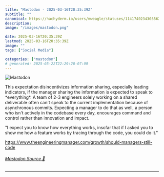 ```yaml
---
title: "Mastodon - 2025-03-16T20:35:39Z"
subtitle: ""
canonical: https://hachyderm.io/users/mweagle/statuses/114174023430556213
description:
image: "/images/mastodon.png"

date: 2025-03-16T20:35:39Z
lastmod: 2025-03-16T20:35:39Z
image: ""
tags: ["Social Media"]

categories: ["mastodon"]
# generated: 2025-05-22T22:29:20-07:00
---
```

![Mastodon](/images/mastodon.png)

<p>This expectation disincentivizes information sharing, especially leading indicators, if the manager sharing the information is expected to speak to *everything*. A team of 2-3 engineers solely working on a shared deliverable often can&#39;t speak to the current implementation because of asynchronous commits. Expecting a manager to do that as well, a person who isn&#39;t actively in the codebase every day, encourages command and control rather than innovation and impact. </p><p>&quot;I expect you to know how everything works, insofar that if I asked you to show me how a feature works by tracing through the code, you could do it.&quot;</p><p><a href="https://www.theengineeringmanager.com/growth/should-managers-still-code" target="_blank" rel="nofollow noopener noreferrer" translate="no"><span class="invisible">https://www.</span><span class="ellipsis">theengineeringmanager.com/grow</span><span class="invisible">th/should-managers-still-code</span></a></p>


###### [Mastodon Source 🐘](https://hachyderm.io/@mweagle/114174023430556213)

___

